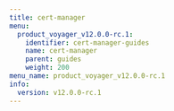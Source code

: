 ```yaml
---
title: cert-manager
menu:
  product_voyager_v12.0.0-rc.1:
    identifier: cert-manager-guides
    name: cert-manager
    parent: guides
    weight: 200
menu_name: product_voyager_v12.0.0-rc.1
info:
  version: v12.0.0-rc.1
---
```


